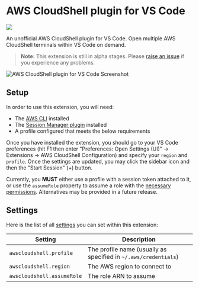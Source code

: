 # AWS CloudShell plugin for VS Code

[![](https://img.shields.io/badge/-VS%20Code%20Marketplace-brightgreen)](https://marketplace.visualstudio.com/items?itemName=iann0036.aws-cloudshell)

An unofficial AWS CloudShell plugin for VS Code. Open multiple AWS CloudShell terminals within VS Code on demand.

>**Note:** This extension is still in alpha stages. Please [raise an issue](https://github.com/iann0036/vscode-aws-cloudshell/issues) if you experience any problems.

![AWS CloudShell plugin for VS Code Screenshot](https://raw.githubusercontent.com/iann0036/vscode-aws-cloudshell/master/resources/screenshot.png)

## Setup

In order to use this extension, you will need:

* The [AWS CLI](https://docs.aws.amazon.com/cli/latest/userguide/install-cliv2.html) installed
* The [Session Manager plugin](https://docs.aws.amazon.com/systems-manager/latest/userguide/session-manager-working-with-install-plugin.html) installed
* A profile configured that meets the below requirements

Once you have installed the extension, you should go to your VS Code preferences (hit F1 then enter "Preferences: Open Settings (UI)" -> Extensions -> AWS CloudShell Configuration) and specify your `region` and `profile`. Once the settings are updated, you may click the sidebar icon and then the "Start Session" (+) button.

Currently, you **MUST** either use a profile with a session token attached to it, or use the `assumeRole` property to assume a role with the [necessary permissions](https://console.aws.amazon.com/iam/home?region=us-east-1#/policies/arn:aws:iam::aws:policy/AWSCloudShellFullAccess$jsonEditor). Alternatives may be provided in a future release.


## Settings

Here is the list of all [settings](https://code.visualstudio.com/docs/getstarted/settings) you can set within this extension:

Setting | Description
------- | -----------
`awscloudshell.profile` | The profile name (usually as specified in `~/.aws/credentials`)
`awscloudshell.region` | The AWS region to connect to
`awscloudshell.assumeRole` | The role ARN to assume

